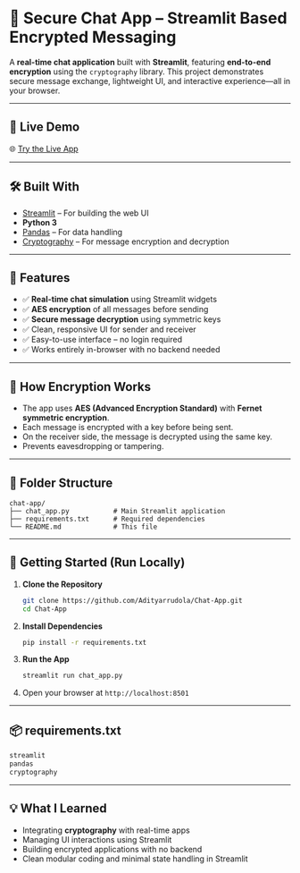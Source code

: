 # 🔐 Secure Chat App – Streamlit Based Encrypted Messaging

A **real-time chat application** built with **Streamlit**, featuring **end-to-end encryption** using the `cryptography` library. This project demonstrates secure message exchange, lightweight UI, and interactive experience—all in your browser.

---

## 🔗 Live Demo  
🌐 [Try the Live App](https://chat-app-8yrmtmbatye7nw3stg28ll.streamlit.app/)

---

## 🛠️ Built With

- [Streamlit](https://streamlit.io/) – For building the web UI  
- **Python 3**  
- [Pandas](https://pandas.pydata.org/) – For data handling  
- [Cryptography](https://cryptography.io/en/latest/) – For message encryption and decryption  

---

## 📂 Features

- ✅ **Real-time chat simulation** using Streamlit widgets  
- ✅ **AES encryption** of all messages before sending  
- ✅ **Secure message decryption** using symmetric keys  
- ✅ Clean, responsive UI for sender and receiver  
- ✅ Easy-to-use interface – no login required  
- ✅ Works entirely in-browser with no backend needed  

---

## 🔐 How Encryption Works

- The app uses **AES (Advanced Encryption Standard)** with **Fernet symmetric encryption**.  
- Each message is encrypted with a key before being sent.  
- On the receiver side, the message is decrypted using the same key.  
- Prevents eavesdropping or tampering.  

---

## 📁 Folder Structure

```
chat-app/
├── chat_app.py           # Main Streamlit application
├── requirements.txt      # Required dependencies
└── README.md             # This file
```

---

## 🚀 Getting Started (Run Locally)

1. **Clone the Repository**
   ```bash
   git clone https://github.com/Adityarrudola/Chat-App.git
   cd Chat-App
   ```

2. **Install Dependencies**
   ```bash
   pip install -r requirements.txt
   ```

3. **Run the App**
   ```bash
   streamlit run chat_app.py
   ```

4. Open your browser at `http://localhost:8501`

---

## 📦 requirements.txt

```txt
streamlit
pandas
cryptography
```

---

## 💡 What I Learned

- Integrating **cryptography** with real-time apps  
- Managing UI interactions using Streamlit  
- Building encrypted applications with no backend  
- Clean modular coding and minimal state handling in Streamlit  


